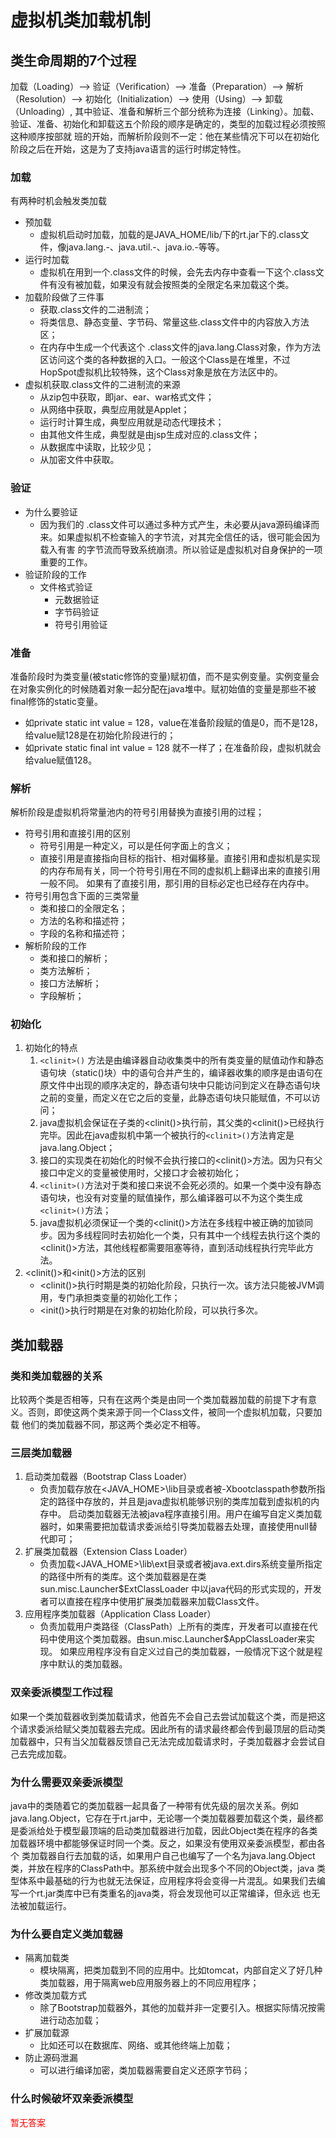 # 虚拟机类加载机制

## 类生命周期的7个过程
加载（Loading）--> 验证（Verification）--> 准备（Preparation）--> 解析（Resolution）--> 初始化（Initialization）--> 使用（Using）--> 卸载（Unloading）,
其中验证、准备和解析三个部分统称为连接（Linking）。加载、验证、准备、初始化和卸载这五个阶段的顺序是确定的，类型的加载过程必须按照这种顺序按部就
班的开始，而解析阶段则不一定：他在某些情况下可以在初始化阶段之后在开始，这是为了支持java语言的运行时绑定特性。

### 加载
有两种时机会触发类加载
- 预加载
    - 虚拟机启动时加载，加载的是JAVA_HOME/lib/下的rt.jar下的.class文件，像java.lang.-、java.util.-、java.io.-等等。
- 运行时加载 
  - 虚拟机在用到一个.class文件的时候，会先去内存中查看一下这个.class文件有没有被加载，如果没有就会按照类的全限定名来加载这个类。
- 加载阶段做了三件事
    - 获取.class文件的二进制流；
    - 将类信息、静态变量、字节码、常量这些.class文件中的内容放入方法区；
    - 在内存中生成一个代表这个 .class文件的java.lang.Class对象，作为方法区访问这个类的各种数据的入口。一般这个Class是在堆里，不过HopSpot虚拟机比较特殊，这个Class对象是放在方法区中的。
- 虚拟机获取.class文件的二进制流的来源
    - 从zip包中获取，即jar、ear、war格式文件；
    - 从网络中获取，典型应用就是Applet；
    - 运行时计算生成，典型应用就是动态代理技术；
    - 由其他文件生成，典型就是由jsp生成对应的.class文件；
    - 从数据库中读取，比较少见；
    - 从加密文件中获取。

### 验证
- 为什么要验证 
  - 因为我们的 .class文件可以通过多种方式产生，未必要从java源码编译而来。如果虚拟机不检查输入的字节流，对其完全信任的话，很可能会因为载入有害
的字节流而导致系统崩溃。所以验证是虚拟机对自身保护的一项重要的工作。
- 验证阶段的工作
  - 文件格式验证   
    - 元数据验证     
    - 字节码验证     
    - 符号引用验证

### 准备	
准备阶段时为类变量(被static修饰的变量)赋初值，而不是实例变量。实例变量会在对象实例化的时候随着对象一起分配在java堆中。赋初始值的变量是那些不被
final修饰的static变量。 
- 如private static int value = 128，value在准备阶段赋的值是0，而不是128，给value赋128是在初始化阶段进行的； 
- 如private static final int value = 128 就不一样了；在准备阶段，虚拟机就会给value赋值128。

### 解析
解析阶段是虚拟机将常量池内的符号引用替换为直接引用的过程；
- 符号引用和直接引用的区别
  - 符号引用是一种定义，可以是任何字面上的含义；
  - 直接引用是直接指向目标的指针、相对偏移量。直接引用和虚拟机是实现的内存布局有关，同一个符号引用在不同的虚拟机上翻译出来的直接引用一般不同。
如果有了直接引用，那引用的目标必定也已经存在内存中。
- 符号引用包含下面的三类常量
  - 类和接口的全限定名；
  - 方法的名称和描述符；
  - 字段的名称和描述符；
- 解析阶段的工作
  - 类和接口的解析；
  - 类方法解析；
  - 接口方法解析；
  - 字段解析；

### 初始化
1. 初始化的特点
   1. `<clinit>()` 方法是由编译器自动收集类中的所有类变量的赋值动作和静态语句块（static()块）中的语句合并产生的，编译器收集的顺序是由语句在
原文件中出现的顺序决定的，静态语句块中只能访问到定义在静态语句块之前的变量，而定义在它之后的变量，此静态语句块只能赋值，不可以访问； 
   2. java虚拟机会保证在子类的<clinit()>执行前，其父类的<clinit()>已经执行完毕。因此在java虚拟机中第一个被执行的`<clinit>()`方法肯定是
java.lang.Object； 
   3. 接口的实现类在初始化的时候不会执行接口的<clinit()>方法。因为只有父接口中定义的变量被使用时，父接口才会被初始化； 
   4. `<clinit>()`方法对于类和接口来说不会死必须的。如果一个类中没有静态语句块，也没有对变量的赋值操作，那么编译器可以不为这个类生成`<clinit>()`方法；
   5. java虚拟机必须保证一个类的<clinit()>方法在多线程中被正确的加锁同步。因为多线程同时去初始化一个类，只有其中一个线程去执行这个类的
<clinit()>方法，其他线程都需要阻塞等待，直到活动线程执行完毕此方法。
2. <clinit()>和<init()>方法的区别
    - <clinit()>执行时期是类的初始化阶段，只执行一次。该方法只能被JVM调用，专门承担类变量的初始化工作；
    - <init()>执行时期是在对象的初始化阶段，可以执行多次。

## 类加载器

### 类和类加载器的关系
比较两个类是否相等，只有在这两个类是由同一个类加载器加载的前提下才有意义。否则，即使这两个类来源于同一个Class文件，被同一个虚拟机加载，只要加载
他们的类加载器不同，那这两个类必定不相等。

### 三层类加载器
1. 启动类加载器（Bootstrap Class Loader） 
   - 负责加载存放在<JAVA_HOME>\lib目录或者被-Xbootclasspath参数所指定的路径中存放的，并且是java虚拟机能够识别的类库加载到虚拟机的内存中。
启动类加载器无法被java程序直接引用。用户在编写自定义类加载器时，如果需要把加载请求委派给引导类加载器去处理，直接使用null替代即可；
2. 扩展类加载器（Extension Class Loader）
   - 负责加载<JAVA_HOME>\lib\ext目录或者被java.ext.dirs系统变量所指定的路径中所有的类库。这个类加载器是在类sun.misc.Launcher$ExtClassLoader
中以java代码的形式实现的，开发者可以直接在程序中使用扩展类加载器来加载Class文件。
3. 应用程序类加载器（Application Class Loader）
   - 负责加载用户类路径（ClassPath）上所有的类库，开发者可以直接在代码中使用这个类加载器。由sun.misc.Launcher$AppClassLoader来实现。
如果应用程序没有自定义过自己的类加载器，一般情况下这个就是程序中默认的类加载器。

### 双亲委派模型工作过程
如果一个类加载器收到类加载请求，他首先不会自己去尝试加载这个类，而是把这个请求委派给赋父类加载器去完成。因此所有的请求最终都会传到最顶层的启动类
加载器中，只有当父加载器反馈自己无法完成加载请求时，子类加载器才会尝试自己去完成加载。

### 为什么需要双亲委派模型
java中的类随着它的类加载器一起具备了一种带有优先级的层次关系。例如java.lang.Object，它存在于rt.jar中，无论哪一个类加载器要加载这个类，最终都
是委派给处于模型最顶端的启动类加载器进行加载，因此Object类在程序的各类加载器环境中都能够保证时同一个类。反之，如果没有使用双亲委派模型，都由各个
类加载器自行去加载的话，如果用户自己也编写了一个名为java.lang.Object类，并放在程序的ClassPath中。那系统中就会出现多个不同的Object类，java
类型体系中最基础的行为也就无法保证，应用程序将会变得一片混乱。如果我们去编写一个rt.jar类库中已有类重名的java类，将会发现他可以正常编译，但永远
也无法被加载运行。

### 为什么要自定义类加载器
- 隔离加载类
  - 模块隔离，把类加载到不同的应用中。比如tomcat，内部自定义了好几种类加载器，用于隔离web应用服务器上的不同应用程序；
- 修改类加载方式
  - 除了Bootstrap加载器外，其他的加载并非一定要引入。根据实际情况按需进行动态加载；
- 扩展加载源
  - 比如还可以在数据库、网络、或其他终端上加载；
- 防止源码泄漏
  - 可以进行编译加密，类加载器需要自定义还原字节码；

### 什么时候破坏双亲委派模型
<font color="red">暂无答案</font>